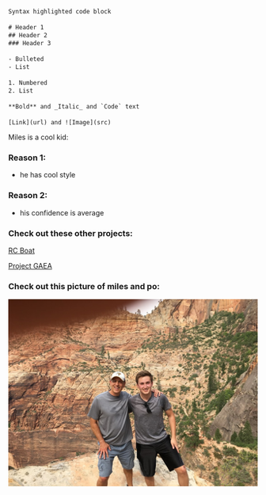 ```
Syntax highlighted code block

# Header 1
## Header 2
### Header 3

- Bulleted
- List

1. Numbered
2. List

**Bold** and _Italic_ and `Code` text

[Link](url) and ![Image](src)
```

Miles is a cool kid:

### Reason 1:
- he has cool style

### Reason 2:
- his confidence is average

### Check out these other projects:
[RC Boat](https://mdewaele25.github.io/RC-boat/)

[Project GAEA](https://mdewaele25.github.io/Project-GAEA/)

### Check out this picture of miles and po:
![happy](./miles_and_po2.JPG)
